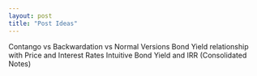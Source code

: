 ```yaml
---
layout: post
title: "Post Ideas"
---
```


Contango vs Backwardation vs Normal Versions
Bond Yield relationship with Price and Interest Rates
Intuitive Bond Yield and IRR (Consolidated Notes)
